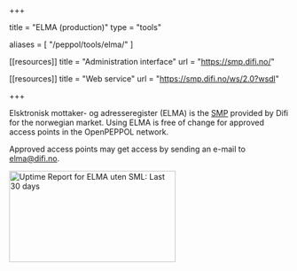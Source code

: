+++

title = "ELMA (production)"
type = "tools"

aliases = [ "/peppol/tools/elma/" ]

[[resources]]
title = "Administration interface"
url = "https://smp.difi.no/"

[[resources]]
title = "Web service"
url = "https://smp.difi.no/ws/2.0?wsdl"

+++

Elsktronisk mottaker- og adresseregister (ELMA) is the [SMP](/peppol/standard/service-metadata-provider) provided by Difi for the norwegian market. Using ELMA is free of change for approved access points in the OpenPEPPOL network.

Approved access points may get access by sending an e-mail to [elma@difi.no](mailto:elma@difi.no).

<img src="https://share.pingdom.com/banners/990a1767" alt="Uptime Report for ELMA uten SML: Last 30 days" title="Uptime Report for ELMA uten SML: Last 30 days" width="300" height="165" style="width: 300px; height: 165px; margin: 0 auto;" />